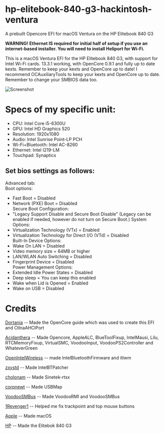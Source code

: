# hp-elitebook-840-g3-hackintosh-ventura
A prebuilt Opencore EFI for macOS Ventura on the HP Elitebook 840 G3

**WARNING! Ethernet IS required for initial half of setup if you use an internet-based installer. You will need to install Heliport for Wi-Fi.**

This is a macOS Ventura EFI for the HP Elitebook 840 G3, with support for Intel Wi-Fi cards. 13.3.1 working, with OpenCore 0.9.1 and fully up to date kexts. Remember to keep your kexts and OpenCore up to date! I recommend OCAuxiliaryTools to keep your kexts and OpenCore up to date. Remember to change your SMBIOS data too.

![Screenshot](https://github.com/Lost-Entrepreneur439/hp-elitebook-840-g3-hackintosh-ventura/blob/main/Untitled%202.png)

# Specs of my specific unit:
* CPU: Intel Core i5-6300U
* GPU: Intel HD Graphics 520
* Resolution: 1920x1080
* Audio: Intel Sunrise Point-LP PCH
* Wi-Fi+Bluetooth: Intel AC-8260
* Ethernet: Intel I219-LM
* Touchpad: Synaptics

## Set bios settings as follows:
Advanced tab:  
Boot options:  
- Fast Boot = Disabled
- Network (PXE) Boot = Disabled  
Secure Boot Configuration:
- "Legacy Support Disable and Secure Boot Disable"  (Legacy can be enabled if needed, however do not turn on Secure Boot.)
System Options:  
- Virtualization Technology (VTx) = Enabled
- Virtualization Technology for Direct I/O (VTd) = Disabled  
Built-In Device Options:  
- Wake On LAN = Disabled
- Video memory size = 64MB or higher
- LAN/WLAN Auto Switching = Disabled
- Fingerprint Device = Disabled  
Power Management Options:  
- Extended Idle Power States = Disabled
- Deep sleep = You can keep this enabled
- Wake when Lid is Opened = Enabled
- Wake on USB = Disabled

# Credits

[Dortania](https://github.com/dortania) -- Made the OpenCore guide which was used to create this EFI and CtlnaAHCIPort

[Acidanthera](https://github.com/acidanthera) -- Made Opencore, AppleALC, BlueToolFixup, IntelMausi, Lilu, RTCMemoryFixup, VirtualSMC, VoodooInput, VoodooPS2Controller and WhateverGreen

[OpenIntelWireless](https://github.com/OpenIntelWireless) -- made IntelBluetoothFirmware and itlwm

[zxystd](https://github.com/zxystd) -- Made IntelBTPatcher

[cholonam](https://github.com/cholonam) -- Made Sinetek-rtsx

[corpnewt](https://github.com/corpnewt) -- Made USBMap

[VoodooSMBus](https://github.com/VoodooSMBus) -- Made VoodooRMI and VoodooSMBus

[1Revenger1](https://github.com/1Revenger1) -- Helped me fix trackpoint and top mouse buttons

[Apple](https://www.apple.com/ca/) -- Made macOS

[HP](https://www.hp.com/ca-en/home.html) -- Made the Elitebok 840 G3
